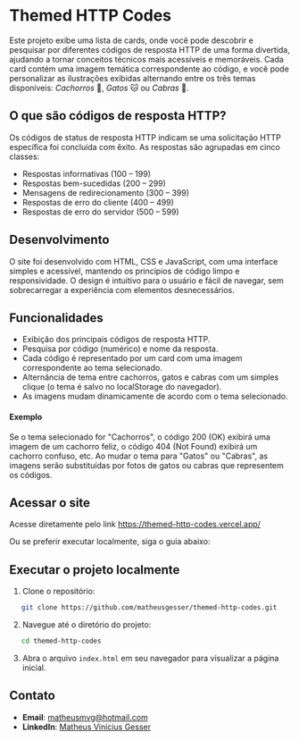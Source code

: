 # Themed HTTP Codes

Este projeto exibe uma lista de cards, onde você pode descobrir e pesquisar por diferentes códigos de resposta HTTP de uma forma divertida, ajudando a tornar conceitos técnicos mais acessíveis e memoráveis. Cada card contém uma imagem temática correspondente ao código, e você pode personalizar as ilustrações exibidas alternando entre os três temas disponíveis: *Cachorros* :dog:, *Gatos* :cat: ou *Cabras* :goat:.

## O que são códigos de resposta HTTP?

Os códigos de status de resposta HTTP indicam se uma solicitação HTTP específica foi concluída com êxito. As respostas são agrupadas em cinco classes:

- Respostas informativas (100 – 199)
- Respostas bem-sucedidas (200 – 299)
- Mensagens de redirecionamento (300 – 399)
- Respostas de erro do cliente (400 – 499)
- Respostas de erro do servidor (500 – 599)

## Desenvolvimento

O site foi desenvolvido com HTML, CSS e JavaScript, com uma interface simples e acessível, mantendo os princípios de código limpo e responsividade. O design é intuitivo para o usuário e fácil de navegar, sem sobrecarregar a experiência com elementos desnecessários.

## Funcionalidades

- Exibição dos principais códigos de resposta HTTP.
- Pesquisa por código (numérico) e nome da resposta.
- Cada código é representado por um card com uma imagem correspondente ao tema selecionado.
- Alternância de tema entre cachorros, gatos e cabras com um simples clique (o tema é salvo no localStorage do navegador).
- As imagens mudam dinamicamente de acordo com o tema selecionado.

#### Exemplo

Se o tema selecionado for "Cachorros", o código 200 (OK) exibirá uma imagem de um cachorro feliz, o código 404 (Not Found) exibirá um cachorro confuso, etc. Ao mudar o tema para "Gatos" ou "Cabras", as imagens serão substituídas por fotos de gatos ou cabras que representem os códigos.

## Acessar o site

Acesse diretamente pelo link https://themed-http-codes.vercel.app/

Ou se preferir executar localmente, siga o guia abaixo:

## Executar o projeto localmente

1. Clone o repositório:
   
```bash
   git clone https://github.com/matheusgesser/themed-http-codes.git
```

2. Navegue até o diretório do projeto:
   
```bash
   cd themed-http-codes
```

3. Abra o arquivo `index.html` em seu navegador para visualizar a página inicial.

## Contato

- **Email**: matheusmvg@hotmail.com
- **LinkedIn**: [Matheus Vinícius Gesser](https://www.linkedin.com/in/matheusgesser/)